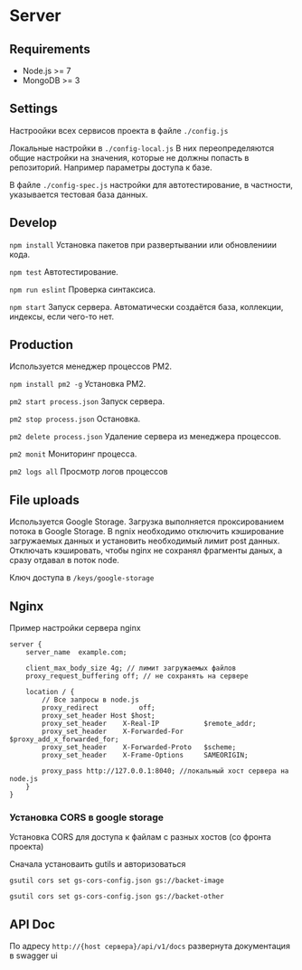 # Server

## Requirements

- Node.js >= 7
- MongoDB >= 3

## Settings

Настроойки всех сервисов проекта в файле `./config.js`

Локальные настройки в `./config-local.js` В них переопределяются общие настройки на значения,
которые не должны попасть в репозиторий. Например параметры доступа к базе.

В файле  `./config-spec.js` настройки для автотестирование, в частности, указывается тестовая база данных.

## Develop

`npm install` Установка пакетов при развертывании или обновлениии кода.

`npm test` Автотестирование.

`npm run eslint` Проверка синтаксиса.

`npm start` Запуск сервера. Автоматически создаётся база, коллекции, индексы, если чего-то нет.

## Production

Используется менеджер процессов PM2.

`npm install pm2 -g` Установка PM2.

`pm2 start process.json` Запуск сервера.

`pm2 stop process.json` Остановка.

`pm2 delete process.json` Удаление сервера из менеджера процессов.

`pm2 monit` Мониторинг процесса.

`pm2 logs all` Просмотр логов процессов

## File uploads

Используется Google Storage. Загрузка выполняется проксированием потока в Google Storage.
В ngnix необходимо отключить кэширование загружаемых данных и установить необходимый лимит post данных.
Отключать кэшировать, чтобы nginx не сохранял фрагменты даных, а сразу отдавал в поток node.

Ключ доступа в `/keys/google-storage`

## Nginx

Пример настройки сервера nginx

```
server {
    server_name  example.com;

    client_max_body_size 4g; // лимит загружаемых файлов
    proxy_request_buffering off; // не сохранять на сервере

    location / {
        // Все запросы в node.js
        proxy_redirect          off;
        proxy_set_header Host $host;
        proxy_set_header    X-Real-IP           $remote_addr;
        proxy_set_header    X-Forwarded-For     $proxy_add_x_forwarded_for;
        proxy_set_header    X-Forwarded-Proto   $scheme;
        proxy_set_header    X-Frame-Options     SAMEORIGIN;

        proxy_pass http://127.0.0.1:8040; //локальный хост сервера на node.js
    }
}
```

### Установка CORS в google storage

Установка CORS для доступа к файлам с разных хостов (со фронта проекта)

Сначала установаить gutils и авторизоваться

`gsutil cors set gs-cors-config.json gs://backet-image`

`gsutil cors set gs-cors-config.json gs://backet-other`

## API Doc

По адресу `http://{host сервера}/api/v1/docs` развернута документация в swagger ui
